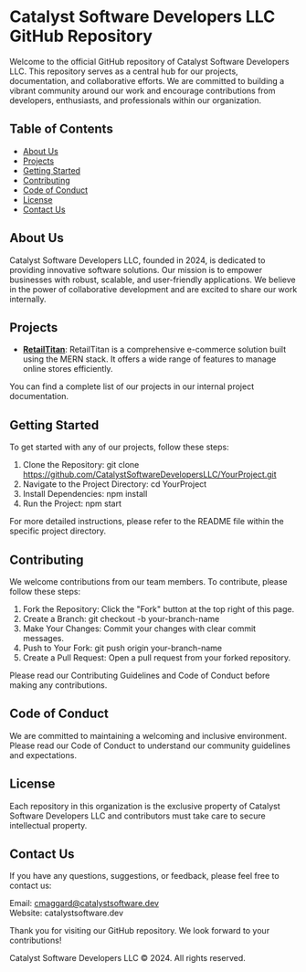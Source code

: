 # Catalyst Software Developers LLC GitHub Repository

Welcome to the official GitHub repository of Catalyst Software Developers LLC. This repository serves as a central hub for our projects, documentation, and collaborative efforts. We are committed to building a vibrant community around our work and encourage contributions from developers, enthusiasts, and professionals within our organization.

## Table of Contents

- [About Us](#about-us)
- [Projects](#projects)
- [Getting Started](#getting-started)
- [Contributing](#contributing)
- [Code of Conduct](#code-of-conduct)
- [License](#license)
- [Contact Us](#contact-us)

## About Us

Catalyst Software Developers LLC, founded in 2024, is dedicated to providing innovative software solutions. Our mission is to empower businesses with robust, scalable, and user-friendly applications. We believe in the power of collaborative development and are excited to share our work internally.

## Projects
- **[RetailTitan](https://github.com/catalystsoftware-dev/retail-titan)**: RetailTitan is a comprehensive e-commerce solution built using the MERN stack. It offers a wide range of features to manage online stores efficiently.

You can find a complete list of our projects in our internal project documentation.

## Getting Started

To get started with any of our projects, follow these steps:

1. Clone the Repository: git clone https://github.com/CatalystSoftwareDevelopersLLC/YourProject.git
2. Navigate to the Project Directory: cd YourProject
3. Install Dependencies: npm install
4. Run the Project: npm start

For more detailed instructions, please refer to the README file within the specific project directory.

## Contributing

We welcome contributions from our team members. To contribute, please follow these steps:

1. Fork the Repository: Click the "Fork" button at the top right of this page.
2. Create a Branch: git checkout -b your-branch-name
3. Make Your Changes: Commit your changes with clear commit messages.
4. Push to Your Fork: git push origin your-branch-name
5. Create a Pull Request: Open a pull request from your forked repository.

Please read our Contributing Guidelines and Code of Conduct before making any contributions.

## Code of Conduct

We are committed to maintaining a welcoming and inclusive environment. Please read our Code of Conduct to understand our community guidelines and expectations.

## License

Each repository in this organization is the exclusive property of Catalyst Software Developers LLC and contributors must take care to secure intellectual property. 

## Contact Us

If you have any questions, suggestions, or feedback, please feel free to contact us:

Email: cmaggard@catalystsoftware.dev  
Website: catalystsoftware.dev

Thank you for visiting our GitHub repository. We look forward to your contributions!

Catalyst Software Developers LLC © 2024. All rights reserved.
